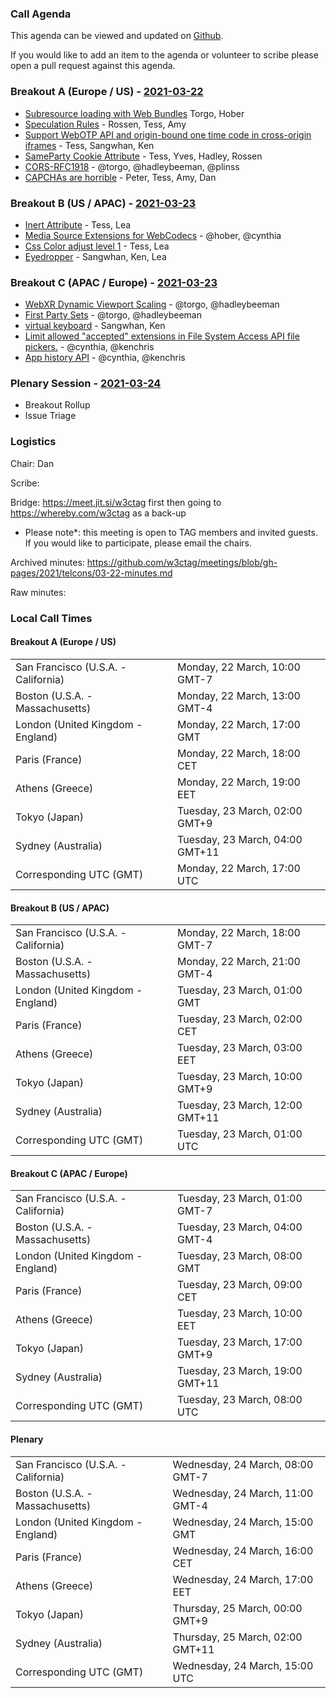 ### Call Agenda

This agenda can be viewed and updated on [Github](https://github.com/w3ctag/meetings/blob/gh-pages/2021/telcons/03-22-agenda.md).

If you would like to add an item to the agenda or volunteer to scribe please open a pull request against this agenda.

### Breakout A (Europe / US) - [2021-03-22](https://www.timeanddate.com/worldclock/converter.html?iso=20210315T170000&p1=224&p2=43&p3=136&p4=195&p5=26&p6=248&p7=240)

 * [Subresource loading with Web Bundles](https://github.com/w3ctag/design-reviews/issues/616) Torgo, Hober
* [Speculation Rules](https://github.com/w3ctag/design-reviews/issues/611) - Rossen, Tess, Amy
* [Support WebOTP API and origin-bound one time code in cross-origin iframes](https://github.com/w3ctag/design-reviews/issues/604) - Tess, Sangwhan, Ken
* [SameParty Cookie Attribute](https://github.com/w3ctag/design-reviews/issues/595) - Tess, Yves, Hadley, Rossen
* [CORS-RFC1918](https://github.com/w3ctag/design-reviews/issues/572) - @torgo, @hadleybeeman, @plinss
* [CAPCHAs are horrible](https://github.com/w3ctag/design-reviews/issues/558) - Peter, Tess, Amy, Dan



### Breakout B (US / APAC) - [2021-03-23](https://www.timeanddate.com/worldclock/converter.html?iso=20210316T010000&p1=224&p2=43&p3=136&p4=195&p5=26&p6=248&p7=240)

* [Inert Attribute](https://github.com/w3ctag/design-reviews/issues/610) - Tess, Lea
* [Media Source Extensions for WebCodecs](https://github.com/w3ctag/design-reviews/issues/576) - @hober, @cynthia
* [Css Color adjust level 1](https://github.com/w3ctag/design-reviews/issues/583) - Tess, Lea
* [Eyedropper](https://github.com/w3ctag/design-reviews/issues/587) - Sangwhan, Ken, Lea

### Breakout C (APAC / Europe) - [2021-03-23](https://www.timeanddate.com/worldclock/converter.html?iso=20210316T080000&p1=224&p2=43&p3=136&p4=195&p5=26&p6=248&p7=240)

* [WebXR Dynamic Viewport Scaling](https://github.com/w3ctag/design-reviews/issues/588) - @torgo, @hadleybeeman
* [First Party Sets](https://github.com/w3ctag/design-reviews/issues/342) - @torgo, @hadleybeeman
* [virtual keyboard](https://github.com/w3ctag/design-reviews/issues/507) - Sangwhan, Ken
* [Limit allowed "accepted" extensions in File System Access API file pickers.](https://github.com/w3ctag/design-reviews/issues/580) - @cynthia, @kenchris
* [App history API](https://github.com/w3ctag/design-reviews/issues/605) - @cynthia, @kenchris


### Plenary Session - [2021-03-24](https://www.timeanddate.com/worldclock/converter.html?iso=20210317T150000&p1=224&p2=43&p3=136&p4=195&p5=26&p6=248&p7=240)

* Breakout Rollup
* Issue Triage

### Logistics

Chair: Dan

Scribe:

Bridge: https://meet.jit.si/w3ctag first then going to https://whereby.com/w3ctag as a back-up

* Please note*: this meeting is open to TAG members and invited guests. If you would like to participate, please email the chairs.

Archived minutes: https://github.com/w3ctag/meetings/blob/gh-pages/2021/telcons/03-22-minutes.md

Raw minutes: 

### Local Call Times

#### Breakout A (Europe / US)

<table>
<tr><td> San Francisco (U.S.A. - California) <td> Monday, 22 March, 10:00 GMT-7</td></tr>
<tr><td> Boston (U.S.A. - Massachusetts) <td> Monday, 22 March, 13:00 GMT-4</td></tr>
<tr><td> London (United Kingdom - England) <td> Monday, 22 March, 17:00 GMT</td></tr>
<tr><td> Paris (France) <td> Monday, 22 March, 18:00 CET</td></tr>
<tr><td> Athens (Greece) <td> Monday, 22 March, 19:00 EET</td></tr>
<tr><td> Tokyo (Japan) <td> Tuesday, 23 March, 02:00 GMT+9</td></tr>
<tr><td> Sydney (Australia) <td> Tuesday, 23 March, 04:00 GMT+11</td></tr>
<tr><td> Corresponding UTC (GMT) <td> Monday, 22 March, 17:00 UTC</td></tr>
</table>

#### Breakout B (US / APAC)

<table>
<tr><td> San Francisco (U.S.A. - California) <td> Monday, 22 March, 18:00 GMT-7</td></tr>
<tr><td> Boston (U.S.A. - Massachusetts) <td> Monday, 22 March, 21:00 GMT-4</td></tr>
<tr><td> London (United Kingdom - England) <td> Tuesday, 23 March, 01:00 GMT</td></tr>
<tr><td> Paris (France) <td> Tuesday, 23 March, 02:00 CET</td></tr>
<tr><td> Athens (Greece) <td> Tuesday, 23 March, 03:00 EET</td></tr>
<tr><td> Tokyo (Japan) <td> Tuesday, 23 March, 10:00 GMT+9</td></tr>
<tr><td> Sydney (Australia) <td> Tuesday, 23 March, 12:00 GMT+11</td></tr>
<tr><td> Corresponding UTC (GMT) <td> Tuesday, 23 March, 01:00 UTC</td></tr>
</table>

#### Breakout C (APAC / Europe)

<table>
<tr><td> San Francisco (U.S.A. - California) <td> Tuesday, 23 March, 01:00 GMT-7</td></tr>
<tr><td> Boston (U.S.A. - Massachusetts) <td> Tuesday, 23 March, 04:00 GMT-4</td></tr>
<tr><td> London (United Kingdom - England) <td> Tuesday, 23 March, 08:00 GMT</td></tr>
<tr><td> Paris (France) <td> Tuesday, 23 March, 09:00 CET</td></tr>
<tr><td> Athens (Greece) <td> Tuesday, 23 March, 10:00 EET</td></tr>
<tr><td> Tokyo (Japan) <td> Tuesday, 23 March, 17:00 GMT+9</td></tr>
<tr><td> Sydney (Australia) <td> Tuesday, 23 March, 19:00 GMT+11</td></tr>
<tr><td> Corresponding UTC (GMT) <td> Tuesday, 23 March, 08:00 UTC</td></tr>
</table>

#### Plenary

<table>
<tr><td> San Francisco (U.S.A. - California) <td> Wednesday, 24 March, 08:00 GMT-7</td></tr>
<tr><td> Boston (U.S.A. - Massachusetts) <td> Wednesday, 24 March, 11:00 GMT-4</td></tr>
<tr><td> London (United Kingdom - England) <td> Wednesday, 24 March, 15:00 GMT</td></tr>
<tr><td> Paris (France) <td> Wednesday, 24 March, 16:00 CET</td></tr>
<tr><td> Athens (Greece) <td> Wednesday, 24 March, 17:00 EET</td></tr>
<tr><td> Tokyo (Japan) <td> Thursday, 25 March, 00:00 GMT+9</td></tr>
<tr><td> Sydney (Australia) <td> Thursday, 25 March, 02:00 GMT+11</td></tr>
<tr><td> Corresponding UTC (GMT) <td> Wednesday, 24 March, 15:00 UTC</td></tr>
</table>
